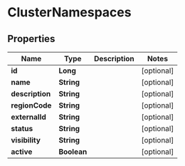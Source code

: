 

# ClusterNamespaces

## Properties

Name | Type | Description | Notes
------------ | ------------- | ------------- | -------------
**id** | **Long** |  |  [optional]
**name** | **String** |  |  [optional]
**description** | **String** |  |  [optional]
**regionCode** | **String** |  |  [optional]
**externalId** | **String** |  |  [optional]
**status** | **String** |  |  [optional]
**visibility** | **String** |  |  [optional]
**active** | **Boolean** |  |  [optional]



